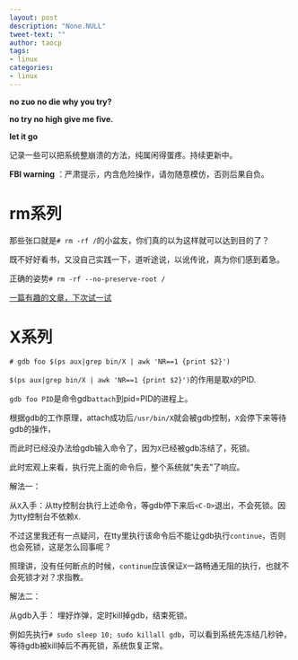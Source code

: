 ```yaml
---
layout: post
description: "None.NULL"
tweet-text: ""
author: taocp
tags:
- linux
categories:
- linux
---
```


**no zuo no die why you try?**

**no try no high give me five.**

**let it go**

记录一些可以把系统整崩溃的方法，纯属闲得蛋疼。持续更新中。

**FBI warning** ：严肃提示，内含危险操作，请勿随意模仿，否则后果自负。

# rm系列
那些张口就是`# rm -rf /`的小盆友，你们真的以为这样就可以达到目的了？

既不好好看书，又没自己实践一下，道听途说，以讹传讹，真为你们感到着急。

正确的姿势`# rm -rf --no-preserve-root /`

[一篇有趣的文章，下次试一试](http://blog.jobbole.com/70971/)


# X系列
`# gdb foo $(ps aux|grep bin/X | awk 'NR==1 {print $2}')`


`$(ps aux|grep bin/X | awk 'NR==1 {print $2}')`的作用是取`X`的PID.

`gdb foo PID`是命令gdb`attach`到pid=PID的进程上。

根据gdb的工作原理，attach成功后`/usr/bin/X`就会被gdb控制，`X`会停下来等待gdb的操作，

而此时已经没办法给gdb输入命令了，因为`X`已经被gdb冻结了，死锁。

此时宏观上来看，执行完上面的命令后，整个系统就"失去"了响应。

解法一：

从`X`入手：从tty控制台执行上述命令，等gdb停下来后`<C-D>`退出，不会死锁。因为tty控制台不依赖`X`.

不过这里我还有一点疑问，在tty里执行该命令后不能让gdb执行`continue`，否则也会死锁，这是怎么回事呢？

照理讲，没有任何断点的时候，`continue`应该保证`X`一路畅通无阻的执行，也就不会死锁才对？求指教。

解法二：

从gdb入手： 埋好炸弹，定时kill掉gdb，结束死锁。 

例如先执行`# sudo sleep 10; sudo killall gdb`，可以看到系统先冻结几秒钟，等待gdb被kill掉后不再死锁，系统恢复正常。



